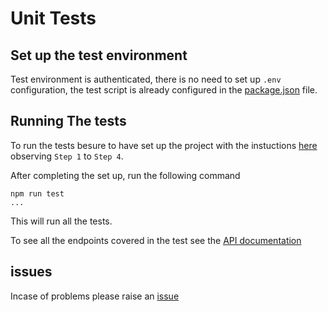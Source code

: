 # Unit Tests

## Set up the test environment

Test environment is authenticated, there is no need to set up `.env` configuration, the test script is already configured in the [package.json](../package.json) file.

## Running The tests
To run the tests besure to have set up the project with the instuctions [here](../README.md#set-up) observing `Step 1` to `Step 4`.

After completing the set up, run the following command
```
npm run test
...
```

This will run all the tests.

To see all the endpoints covered in the test see the [API documentation](../README.md#api-documentation)


## issues
Incase of problems please raise an [issue](https://github.com/St-Pardon/demo-credit/issues) 